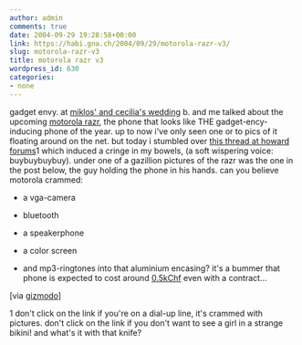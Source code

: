 ```yaml
---
author: admin
comments: true
date: 2004-09-29 19:28:58+00:00
link: https://habi.gna.ch/2004/09/29/motorola-razr-v3/
slug: motorola-razr-v3
title: motorola razr v3
wordpress_id: 630
categories:
- none
---
```


gadget envy.
at [miklos' and cecilia's wedding](https://www.flickr.com/photos/habi/sets/15757/) b. and me talked about the upcoming [motorola razr](http://www.motorola.com/mdirect/hellomoto/experience/v3/flash/default.shtml), the phone that looks like THE gadget-ency-inducing phone of the year. up to now i've only seen one or to pics of it floating around on the net. but today i stumbled over [this thread at howard forums](http://www.howardforums.com/showthread.php?s=&threadid=428896)1 which induced a cringe in my bowels, (a soft wispering voice: buybuybuybuy). under one of a gazillion pictures of the razr was the one in the post below, the guy holding the phone in his hands.
can you believe motorola crammed:


   
  * a vga-camera
   
  * bluetooth
  
  * a speakerphone
   
  * a color screen
   
  * and mp3-ringtones
into that aluminium encasing?
it's a bummer that phone is expected to cost around [0.5kChf](http://www.mobilezone.ch/index.php?lang=de&cat=2&action=viewproductdetail&ProductID=1209) even with a contract...

[via [gizmodo](http://www.gizmodo.com/archives/motorola-v3-razr-reviewed-019150.php)]

1 don't click on the link if you're on a dial-up line, it's crammed with pictures.
don't click on the link if you don't want to see a girl in a strange bikini!
and what's it with that knife?
